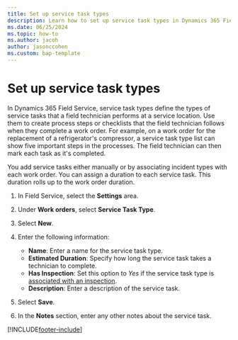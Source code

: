 ```yaml
---
title: Set up service task types
description: Learn how to set up service task types in Dynamics 365 Field Service.
ms.date: 06/25/2024
ms.topic: how-to
ms.author: jacoh
author: jasonccohen
ms.custom: bap-template
---
```

# Set up service task types

In Dynamics 365 Field Service, service task types define the types of service tasks that a field technician performs at a service location. Use them to create process steps or checklists that the field technician follows when they complete a work order. For example, on a work order for the replacement of a refrigerator's compressor, a service task type list can show five important steps in the processes. The field technician can then mark each task as it's completed.

You add service tasks either manually or by associating incident types with each work order. You can assign a duration to each service task. This duration rolls up to the work order duration.

1. In Field Service, select the **Settings** area.
1. Under **Work orders**, select **Service Task Type**.
1. Select **New**.
1. Enter the following information:

    - **Name**: Enter a name for the service task type.
    - **Estimated Duration**: Specify how long the service task takes a technician to complete.
    - **Has Inspection**: Set this option to *Yes* if the service task type is [associated with an inspection](inspections.md#associate-the-inspection-to-a-service-task-type).
    - **Description**: Enter a description of the service task.

1. Select **Save**.
1. In the **Notes** section, enter any other notes about the service task.

[!INCLUDE[footer-include](../includes/footer-banner.md)]
